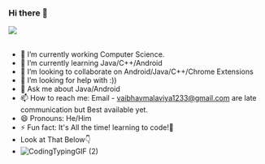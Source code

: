 ### Hi there 👋
<!-- a✨special ✨ -->

<a href="https://github.com/vaimalaviya1233">
  <img align="center" src="https://github-readme-stats.vercel.app/api/top-langs/?username=vaimalaviya1233&layout=compact&theme=onedark&bg_color=0d1117" />
</a><br><br>
<!-- a href="https://github.com/vaimalaviya1233/JavaFiles">
  <img align="center" src="https://github-readme-stats.vercel.app/api/pin/?username=vaimalaviya1233&repo=JavaFiles&show_owner=true&theme=onedark&bg_color=0d1117" />
</a><br><br -->
<!-- a href="https://github.com/vaimalaviya1233">
  <img align="center" src="https://github-readme-stats.vercel.app/api?username=vaimalaviya1233&show_icons=true&theme=onedark&bg_color=0d1117&include_all_commits=false&count_private=true&show_icons=true" />
</a><br -->

<!--
**vaimalaviya1233/vaimalaviya1233** is a ✨ _special_ ✨ repository because its `README.md` (this file) appears on your GitHub profile.

Here are some ideas to get you started: -->

- 🔭 I’m currently working Computer Science.
- 🌱 I’m currently learning Java/C++/Android
- 👯 I’m looking to collaborate on Android/Java/C++/Chrome Extensions
- 🤔 I’m looking for help with :))
- 💬 Ask me about Java/Android
- 📫 How to reach me: Email - <a href="mailto:vaibhavmalaviya1233@gmail.com">vaibhavmalaviya1233@gmail.com</a> are late communication but Best available yet.
- 😄 Pronouns: He/Him
- ⚡ Fun fact: It's All the time! learning to code!📔
- Look at That Below👇 
- ![CodingTypingGIF (2)](https://user-images.githubusercontent.com/55515799/228380797-ce4be3a6-3cc1-44af-9760-7bcddfe401b4.gif)


